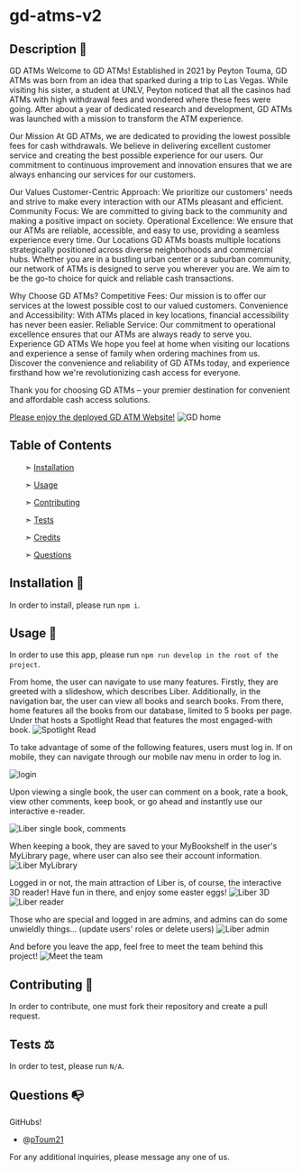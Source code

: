# gd-atms-v2


## Description 📰
GD ATMs
Welcome to GD ATMs! Established in 2021 by Peyton Touma, GD ATMs was born from an idea that sparked during a trip to Las Vegas. While visiting his sister, a student at UNLV, Peyton noticed that all the casinos had ATMs with high withdrawal fees and wondered where these fees were going. After about a year of dedicated research and development, GD ATMs was launched with a mission to transform the ATM experience.

Our Mission
At GD ATMs, we are dedicated to providing the lowest possible fees for cash withdrawals. We believe in delivering excellent customer service and creating the best possible experience for our users. Our commitment to continuous improvement and innovation ensures that we are always enhancing our services for our customers.

Our Values
Customer-Centric Approach: We prioritize our customers' needs and strive to make every interaction with our ATMs pleasant and efficient.
Community Focus: We are committed to giving back to the community and making a positive impact on society.
Operational Excellence: We ensure that our ATMs are reliable, accessible, and easy to use, providing a seamless experience every time.
Our Locations
GD ATMs boasts multiple locations strategically positioned across diverse neighborhoods and commercial hubs. Whether you are in a bustling urban center or a suburban community, our network of ATMs is designed to serve you wherever you are. We aim to be the go-to choice for quick and reliable cash transactions.

Why Choose GD ATMs?
Competitive Fees: Our mission is to offer our services at the lowest possible cost to our valued customers.
Convenience and Accessibility: With ATMs placed in key locations, financial accessibility has never been easier.
Reliable Service: Our commitment to operational excellence ensures that our ATMs are always ready to serve you.
Experience GD ATMs
We hope you feel at home when visiting our locations and experience a sense of family when ordering machines from us. Discover the convenience and reliability of GD ATMs today, and experience firsthand how we're revolutionizing cash access for everyone.

Thank you for choosing GD ATMs – your premier destination for convenient and affordable cash access solutions.


[Please enjoy the deployed GD ATM Website!]()
![GD home]()


## Table of Contents

&nbsp;&nbsp;&nbsp;&nbsp;&nbsp;&nbsp; ➣ [Installation](#Installation)

&nbsp;&nbsp;&nbsp;&nbsp;&nbsp;&nbsp; ➣ [Usage](#Usage)


&nbsp;&nbsp;&nbsp;&nbsp;&nbsp;&nbsp; ➣ [Contributing](#Contributing)

&nbsp;&nbsp;&nbsp;&nbsp;&nbsp;&nbsp; ➣ [Tests](#Tests)

&nbsp;&nbsp;&nbsp;&nbsp;&nbsp;&nbsp; ➣ [Credits](#Credits)

&nbsp;&nbsp;&nbsp;&nbsp;&nbsp;&nbsp; ➣ [Questions](#Questions)


<a id="Installation"></a>
## Installation 🔌

In order to install, please run `npm i`.


<a id="Usage"></a>
## Usage 🧮

In order to use this app, please run `npm run develop in the root of the project`.


From home, the user can navigate to use many features. Firstly, they are greeted with a slideshow, which describes Liber. Additionally, in the navigation bar, the user can view all books and search books. From there, home features all the books from our database, limited to 5 books per page. Under that hosts a Spotlight Read that features the most engaged-with book.
![Spotlight Read](./client/src/assets/readmeimages/spotlight.png)

To take advantage of some of the following features, users must log in. If on mobile, they can navigate through our mobile nav menu in order to log in.

![login](./client/src/assets/readmeimages/login.png)

Upon viewing a single book, the user can comment on a book, rate a book, view other comments, keep book, or go ahead and instantly use our interactive e-reader.

![Liber single book, comments](./client/src/assets/readmeimages/singlebook.png)

When keeping a book, they are saved to your MyBookshelf in the user's MyLibrary page, where user can also see their account information.
![Liber MyLibrary](./client/src/assets/readmeimages/mylibrary.png)

Logged in or not, the main attraction of Liber is, of course, the interactive 3D reader! Have fun in there, and enjoy some easter eggs!
![Liber 3D](./client/src/assets/readmeimages/3d.png)
![Liber reader](./client/src/assets/readmeimages/reader.png)

Those who are special and logged in are admins, and admins can do some unwieldly things...
(update users' roles or delete users)
![Liber admin](./client/src/assets/readmeimages/admin.png)

And before you leave the app, feel free to meet the team behind this project!
![Meet the team](./client/src/assets/readmeimages/meetteam.png)


<a id="Contributing"></a>
## Contributing 🍴

In order to contribute, one must fork their repository and create a pull request.


<a id="Tests"></a>
## Tests ⚖️

In order to test, please run `N/A`.


<a id="Questions"></a>
## Questions 📭

GitHubs!
- @[pToum21](https://github.com/pToum21)

For any additional inquiries, please message any one of us.
